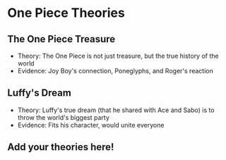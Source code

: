 # One Piece Theories

## The One Piece Treasure
- Theory: The One Piece is not just treasure, but the true history of the world
- Evidence: Joy Boy's connection, Poneglyphs, and Roger's reaction

## Luffy's Dream
- Theory: Luffy's true dream (that he shared with Ace and Sabo) is to throw the world's biggest party
- Evidence: Fits his character, would unite everyone

## Add your theories here!